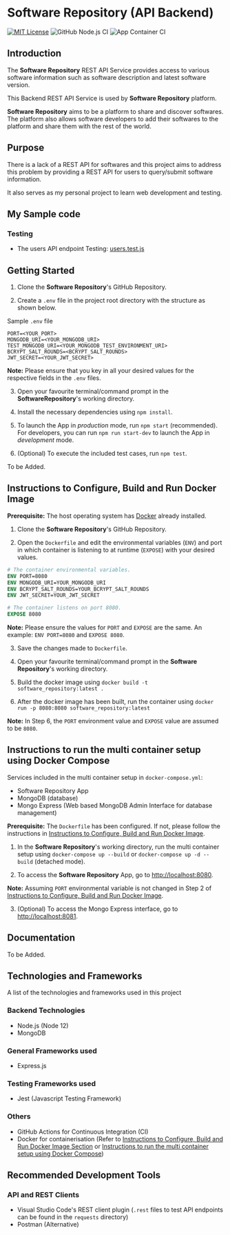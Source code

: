 # Software Repository (API Backend)

[![MIT License](https://img.shields.io/badge/license-MIT-blue)](https://github.com/learnsoftwaredevelopment/SoftwareRepository/blob/master/LICENSE)
![GitHub Node.js CI](https://github.com/learnsoftwaredevelopment/SoftwareRepository/workflows/Node.js%20CI/badge.svg?branch=master)
![App Container CI](https://github.com/learnsoftwaredevelopment/SoftwareRepository/workflows/App%20Container%20CI/badge.svg)

## Introduction

The **Software Repository** REST API Service provides access to various software information such as software description and latest software version. 

This Backend REST API Service is used by **Software Repository** platform.

**Software Repository** aims to be a platform to share and discover softwares. The platform also allows software developers to add their softwares to the platform and share them with the rest of the world. 

## Purpose
There is a lack of a REST API for softwares and this project aims to address this problem by providing a REST API for users to query/submit software information.

It also serves as my personal project to learn web development and testing.

## My Sample code

### Testing
- The users API endpoint Testing: [users.test.js](https://github.com/learnsoftwaredevelopment/SoftwareRepository/blob/master/tests/api/users/users.test.js)

## Getting Started
1) Clone the **Software Repository**'s GitHub Repository.

2) Create a `.env` file in the project root directory with the structure as shown below.

Sample `.env` file

```Shell
PORT=<YOUR_PORT>
MONGODB_URI=<YOUR_MONGODB_URI>
TEST_MONGODB_URI=<YOUR_MONGODB_TEST_ENVIRONMENT_URI>
BCRYPT_SALT_ROUNDS=<BCRYPT_SALT_ROUNDS>
JWT_SECRET=<YOUR_JWT_SECRET>
```

**Note:** Please ensure that you key in all your desired values for the respective fields in the `.env` files.

3) Open your favourite terminal/command prompt in the **SoftwareRepository**'s working directory.

4) Install the necessary dependencies using `npm install`.

5) To launch the App in *production* mode, run `npm start` (recommended). For developers, you can run `npm run start-dev` to launch the App in *development* mode.

6) (Optional) To execute the included test cases, run `npm test`.

To be Added.

## Instructions to Configure, Build and Run Docker Image

**Prerequisite:** The host operating system has [Docker](https://www.docker.com/) already installed.

1) Clone the **Software Repository**'s GitHub Repository.

2) Open the `Dockerfile` and edit the environmental variables (`ENV`) and port in which container is listening to at runtime (`EXPOSE`) with your desired values.

```Dockerfile
# The container environmental variables.
ENV PORT=8080
ENV MONGODB_URI=YOUR_MONGODB_URI
ENV BCRYPT_SALT_ROUNDS=YOUR_BCRYPT_SALT_ROUNDS
ENV JWT_SECRET=YOUR_JWT_SECRET

# The container listens on port 8080.
EXPOSE 8080
```

**Note:** Please ensure the values for `PORT` and `EXPOSE` are the same. An example: `ENV PORT=8080` and `EXPOSE 8080`.

3) Save the changes made to `Dockerfile`.

4) Open your favourite terminal/command prompt in the **Software Repository**'s working directory.

5) Build the docker image using `docker build -t software_repository:latest .`

6) After the docker image has been built, run the container using `docker run -p 8080:8080 software_repository:latest`
  
**Note:** In Step 6, the `PORT` environment value and `EXPOSE` value are assumed to be `8080`.

## Instructions to run the multi container setup using Docker Compose

Services included in the multi container setup in `docker-compose.yml`:
  - Software Repository App
  - MongoDB (database)
  - Mongo Express (Web based MongoDB Admin Interface for database management)

**Prerequisite:** The `Dockerfile` has been configured. If not, please follow the instructions in [Instructions to Configure, Build and Run Docker Image](#instructions-to-configure-build-and-run-docker-image).

1) In the **Software Repository**'s working directory, run the multi container setup using `docker-compose up --build` or `docker-compose up -d --build` (detached mode).

2) To access the **Software Repository** App, go to [http://localhost:8080](http://localhost:8080).

**Note:** Assuming `PORT` environmental variable is not changed in Step 2 of [ Instructions to Configure, Build and Run Docker Image](#instructions-to-configure-build-and-run-docker-image).

3) (Optional) To access the Mongo Express interface, go to [http://localhost:8081](http://localhost:8081).

## Documentation
To be Added.

## Technologies and Frameworks
A list of the technologies and frameworks used in this project

### Backend Technologies
- Node.js (Node 12)
- MongoDB

### General Frameworks used
- Express.js

### Testing Frameworks used
- Jest (Javascript Testing Framework)

### Others
- GitHub Actions for Continuous Integration (CI)
- Docker for containerisation (Refer to [Instructions to Configure, Build and Run Docker Image Section](#instructions-to-configure-build-and-run-docker-image) or [Instructions to run the multi container setup using Docker Compose](#instructions-to-run-the-multi-container-setup-using-docker-compose))

## Recommended Development Tools
### API and REST Clients
- Visual Studio Code's REST client plugin (`.rest` files to test API endpoints can be found in the `requests` directory)
- Postman (Alternative)
